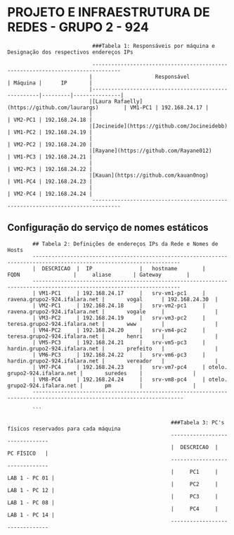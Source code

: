 # PROJETO E INFRAESTRUTURA DE REDES - GRUPO 2  - 924

                               ###Tabela 1: Responsáveis por máquina e Designação dos respectivos endereços IPs 

                               -------------------------------------------------------------------------------
                              |                    Responsável                      | Máquina |      IP       |
                              |-----------------------------------------------------|---------|---------------|
                              |[Laura Rafaelly](https://github.com/laurargs)        | VM1-PC1 | 192.168.24.17 |
                              |                                                     | VM2-PC1 | 192.168.24.18 |
                              |[Jocineide](https://github.com/Jocineidebb)          | VM1-PC2 | 192.168.24.19 |
                              |                                                     | VM2-PC2 | 192.168.24.20 |
                              |[Rayane](https://github.com/Rayane012)               | VM1-PC3 | 192.168.24.21 |
                              |                                                     | VM2-PC3 | 192.168.24.22 |
                              |[Kauan](https://github.com/kauan0nog)                | VM1-PC4 | 192.168.24.23 |
                              |                                                     | VM2-PC4 | 192.168.24.24 |
                               -------------------------------------------------------------------------------

## Configuração do serviço de nomes estáticos

```
        ## Tabela 2: Definições de endereços IPs da Rede e Nomes de Hosts
        ---------------------------------------------------------------------------------------------------------------------
        |  DESCRICAO  |  IP               |   hostname        |          FQDN                 |     aliase       | Gateway        |
        ---------------------------------------------------------------------------------------------------------------------
        | VM1-PC1     | 192.168.24.17     |   srv-vm1-pc1     | ravena.grupo2-924.ifalara.net |       vogal      | 192.168.24.30  |
        | VM2-PC1     | 192.168.24.18     |   srv-vm2-pc1     | ravena.grupo2-924.ifalara.net |       vogale     |                |
        | VM3-PC2     | 192.168.24.19     |   srv-vm3-pc2     | teresa.grupo2-924.ifalara.net |       www        |                |
        | VM4-PC2     | 192.168.24.20     |   srv-vm4-pc2     | teresa.grupo2-924.ifalara.net |       henri      |                |
        | VM5-PC3     | 192.168.24.21     |   srv-vm5-pc3     | hardin.grupo2-924.ifalara.net |       prefeito   |                |
        | VM6-PC3     | 192.168.24.22     |   srv-vm6-pc3     | hardin.grupo2-924.ifalara.net |       vereador   |                |
        | VM7-PC4     | 192.168.24.23     |   srv-vm7-pc4     | otelo. grupo2-924.ifalara.net |       suredes    |                |
        | VM8-PC4     | 192.168.24.24     |   srv-vm8-pc4     | otelo. grupo2-924.ifalara.net |       pm         |                |
        ----------------------------------------------------------------------------------------------------------------------

        ```

```
                                                        ###Tabela 3: PC's físicos reservados para cada máquina
                                                        -------------------------------
                                                        |  DESCRICAO  |   PC FÍSICO   |
                                                        -------------------------------
                                                        |     PC1     | LAB 1 - PC 01 |
                                                        |     PC2     | LAB 1 - PC 12 | 
                                                        |     PC3     | LAB 1 - PC 08 |
                                                        |     PC4     | LAB 1 - PC 14 |
                                                        -------------------------------
```
